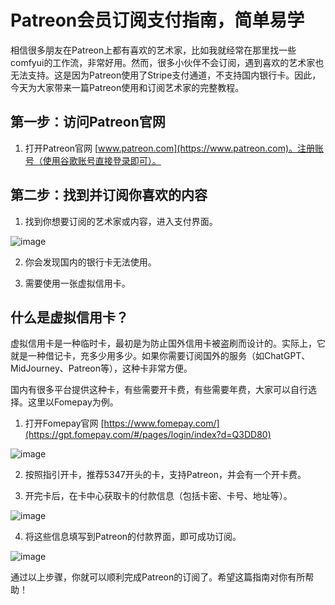 # Patreon会员订阅支付指南，简单易学

相信很多朋友在Patreon上都有喜欢的艺术家，比如我就经常在那里找一些comfyui的工作流，非常好用。然而，很多小伙伴不会订阅，遇到喜欢的艺术家也无法支持。这是因为Patreon使用了Stripe支付通道，不支持国内银行卡。因此，今天为大家带来一篇Patreon使用和订阅艺术家的完整教程。

## 第一步：访问Patreon官网

1. 打开Patreon官网 [www.patreon.com](https://www.patreon.com)。注册账号（使用谷歌账号直接登录即可）。

## 第二步：找到并订阅你喜欢的内容

1. 找到你想要订阅的艺术家或内容，进入支付界面。

![image](https://github.com/zachariahwisejf14/Patreon/assets/169965165/a679f76c-dd21-43c8-9ddc-18f7a9f969ce)


2. 你会发现国内的银行卡无法使用。

3. 需要使用一张虚拟信用卡。

## 什么是虚拟信用卡？

虚拟信用卡是一种临时卡，最初是为防止国外信用卡被盗刷而设计的。实际上，它就是一种借记卡，充多少用多少。如果你需要订阅国外的服务（如ChatGPT、MidJourney、Patreon等），这种卡非常方便。

国内有很多平台提供这种卡，有些需要开卡费，有些需要年费，大家可以自行选择。这里以Fomepay为例。

1. 打开Fomepay官网 [https://www.fomepay.com/](https://gpt.fomepay.com/#/pages/login/index?d=Q3DD80)

![image](https://github.com/zachariahwisejf14/Patreon/assets/169965165/27f385c4-68af-4e61-8878-72bef967b55a)


2. 按照指引开卡，推荐5347开头的卡，支持Patreon，并会有一个开卡费。

3. 开完卡后，在卡中心获取卡的付款信息（包括卡密、卡号、地址等）。

![image](https://github.com/zachariahwisejf14/Patreon/assets/169965165/84c25382-9cee-4a5a-b1bb-fe2c510b265e)


4. 将这些信息填写到Patreon的付款界面，即可成功订阅。

![image](https://github.com/zachariahwisejf14/Patreon/assets/169965165/e7819630-4f11-45b7-9242-442bb9f8ceb5)


通过以上步骤，你就可以顺利完成Patreon的订阅了。希望这篇指南对你有所帮助！
